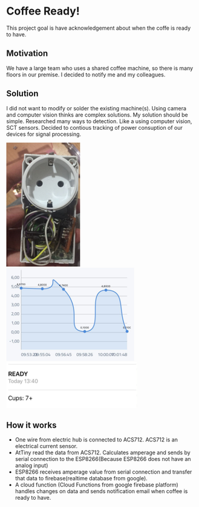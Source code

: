 # Coffee Ready!
This project goal is have acknowledgement about when the coffe is ready to have.

## Motivation
We have a large team who uses a shared coffee machine, so there is many floors in our premise. I decided to notify me and my colleagues.

## Solution
I did not want to modify or solder the existing machine(s). Using camera and computer vision thinks are complex solutions. My solution should be simple. 
Researched many ways to detection. Like a using computer vision, SCT sensors. Decided to contious tracking of power consuption of our devices for signal processing.

![](https://raw.githubusercontent.com/omerfarukz/coffee-ready/master/images/Screen%20Shot%202018-06-29%20at%2014.23.54.png)
![](https://raw.githubusercontent.com/omerfarukz/coffee-ready/master/images/Screen%20Shot%202018-06-29%20at%2014.23.34.png)
![](https://raw.githubusercontent.com/omerfarukz/coffee-ready/master/images/Screen%20Shot%202018-06-29%20at%2014.23.12.png)

## How it works
- One wire from electric hub is connected to ACS712. ACS712 is an electrical current sensor.
- AtTiny read the data from ACS712. Calculates amperage and sends by serial connection to the ESP8266(Because ESP8266 does not have an analog input)
- ESP8266 receives amperage value from serial connection and transfer that data to firebase(realtime database from google).
- A cloud function (Cloud Functions from google firebase platform) handles changes on data and sends notification email when coffee is ready to have.
